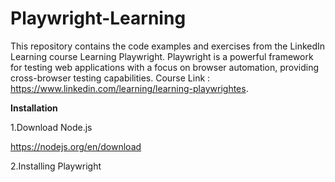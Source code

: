 
# Playwright-Learning
This repository contains the code examples and exercises from the LinkedIn Learning course Learning Playwright. Playwright is a powerful framework for testing web applications with a focus on browser automation, providing cross-browser testing capabilities. Course Link : https://www.linkedin.com/learning/learning-playwrightes.

**Installation**

1.Download Node.js

  https://nodejs.org/en/download

2.Installing Playwright


